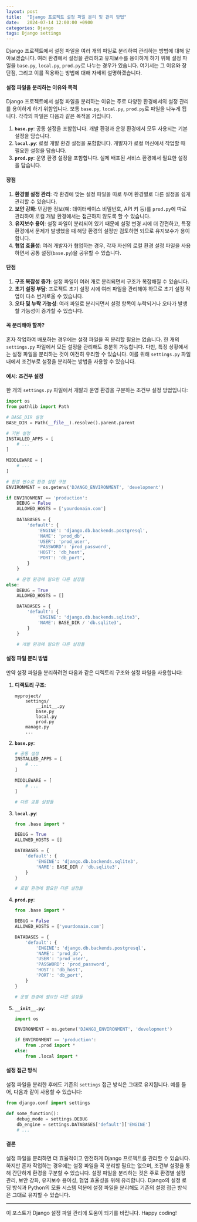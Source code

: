 ```yaml
---
layout: post
title:  "Django 프로젝트 설정 파일 분리 및 관리 방법"
date:   2024-07-14 12:00:00 +0900
categories: Django
tags: Django settings 
---
```


Django 프로젝트에서 설정 파일을 여러 개의 파일로 분리하여 관리하는 방법에 대해 알아보겠습니다. 여러 환경에서 설정을 관리하고 유지보수를 용이하게 하기 위해 설정 파일을 `base.py`, `local.py`, `prod.py`로 나누는 경우가 있습니다. 여기서는 그 이유와 장단점, 그리고 이를 적용하는 방법에 대해 자세히 설명하겠습니다.

#### 설정 파일을 분리하는 이유와 목적

Django 프로젝트에서 설정 파일을 분리하는 이유는 주로 다양한 환경에서의 설정 관리를 용이하게 하기 위함입니다. 보통 `base.py`, `local.py`, `prod.py`로 파일을 나누게 됩니다. 각각의 파일은 다음과 같은 목적을 가집니다.

1. **`base.py`**: 공통 설정을 포함합니다. 개발 환경과 운영 환경에서 모두 사용되는 기본 설정을 담습니다.
2. **`local.py`**: 로컬 개발 환경 설정을 포함합니다. 개발자가 로컬 머신에서 작업할 때 필요한 설정을 담습니다.
3. **`prod.py`**: 운영 환경 설정을 포함합니다. 실제 배포된 서비스 환경에서 필요한 설정을 담습니다.

#### 장점

1. **환경별 설정 관리**: 각 환경에 맞는 설정 파일을 따로 두어 환경별로 다른 설정을 쉽게 관리할 수 있습니다.
2. **보안 강화**: 민감한 정보(예: 데이터베이스 비밀번호, API 키 등)를 `prod.py`에 따로 관리하여 로컬 개발 환경에서는 접근하지 않도록 할 수 있습니다.
3. **유지보수 용이**: 설정 파일이 분리되어 있기 때문에 설정 변경 시에 더 간편하고, 특정 환경에서 문제가 발생했을 때 해당 환경의 설정만 검토하면 되므로 유지보수가 용이합니다.
4. **협업 효율성**: 여러 개발자가 협업하는 경우, 각자 자신의 로컬 환경 설정 파일을 사용하면서 공통 설정(`base.py`)을 공유할 수 있습니다.

#### 단점

1. **구조 복잡성 증가**: 설정 파일이 여러 개로 분리되면서 구조가 복잡해질 수 있습니다.
2. **초기 설정 부담**: 프로젝트 초기 설정 시에 여러 파일을 관리해야 하므로 초기 설정 작업이 다소 번거로울 수 있습니다.
3. **오타 및 누락 가능성**: 여러 파일로 분리되면서 설정 항목이 누락되거나 오타가 발생할 가능성이 증가할 수 있습니다.

#### 꼭 분리해야 할까?

혼자 작업하여 배포하는 경우에는 설정 파일을 꼭 분리할 필요는 없습니다. 한 개의 `settings.py` 파일에서 모든 설정을 관리해도 충분히 가능합니다. 다만, 특정 상황에서는 설정 파일을 분리하는 것이 여전히 유리할 수 있습니다. 이를 위해 `settings.py` 파일 내에서 조건부로 설정을 분리하는 방법을 사용할 수 있습니다.

#### 예시: 조건부 설정

한 개의 `settings.py` 파일에서 개발과 운영 환경을 구분하는 조건부 설정 방법입니다:

```python
import os
from pathlib import Path

# BASE_DIR 설정
BASE_DIR = Path(__file__).resolve().parent.parent

# 기본 설정
INSTALLED_APPS = [
    # ...
]

MIDDLEWARE = [
    # ...
]

# 환경 변수로 환경 설정 구분
ENVIRONMENT = os.getenv('DJANGO_ENVIRONMENT', 'development')

if ENVIRONMENT == 'production':
    DEBUG = False
    ALLOWED_HOSTS = ['yourdomain.com']
    
    DATABASES = {
        'default': {
            'ENGINE': 'django.db.backends.postgresql',
            'NAME': 'prod_db',
            'USER': 'prod_user',
            'PASSWORD': 'prod_password',
            'HOST': 'db_host',
            'PORT': 'db_port',
        }
    }

    # 운영 환경에 필요한 다른 설정들
else:
    DEBUG = True
    ALLOWED_HOSTS = []

    DATABASES = {
        'default': {
            'ENGINE': 'django.db.backends.sqlite3',
            'NAME': BASE_DIR / 'db.sqlite3',
        }
    }

    # 개발 환경에 필요한 다른 설정들
```
#### 설정 파일 분리 방법

만약 설정 파일을 분리하려면 다음과 같은 디렉토리 구조와 설정 파일을 사용합니다:

1. **디렉토리 구조**:

   ```plaintext
   myproject/
       settings/
           __init__.py
           base.py
           local.py
           prod.py
       manage.py
       ...
   ```

2. **`base.py`**:

   ```python
   # 공통 설정
   INSTALLED_APPS = [
       # ...
   ]
   
   MIDDLEWARE = [
       # ...
   ]
   
   # 다른 공통 설정들
   ```

3. **`local.py`**:

   ```python
   from .base import *
   
   DEBUG = True
   ALLOWED_HOSTS = []
   
   DATABASES = {
       'default': {
           'ENGINE': 'django.db.backends.sqlite3',
           'NAME': BASE_DIR / 'db.sqlite3',
       }
   }
   
   # 로컬 환경에 필요한 다른 설정들
   ```

4. **`prod.py`**:

   ```python
   from .base import *
   
   DEBUG = False
   ALLOWED_HOSTS = ['yourdomain.com']
   
   DATABASES = {
       'default': {
           'ENGINE': 'django.db.backends.postgresql',
           'NAME': 'prod_db',
           'USER': 'prod_user',
           'PASSWORD': 'prod_password',
           'HOST': 'db_host',
           'PORT': 'db_port',
       }
   }
   
   # 운영 환경에 필요한 다른 설정들
   ```

5. **`__init__.py`**:

   ```python
   import os
   
   ENVIRONMENT = os.getenv('DJANGO_ENVIRONMENT', 'development')
   
   if ENVIRONMENT == 'production':
       from .prod import *
   else:
       from .local import *
   ```

#### 설정 접근 방식

설정 파일을 분리한 후에도 기존의 `settings` 접근 방식은 그대로 유지됩니다. 예를 들어, 다음과 같이 사용할 수 있습니다:

```python
from django.conf import settings

def some_function():
    debug_mode = settings.DEBUG
    db_engine = settings.DATABASES['default']['ENGINE']
    # ...
```

#### 결론

설정 파일을 분리하면 더 효율적이고 안전하게 Django 프로젝트를 관리할 수 있습니다. 하지만 혼자 작업하는 경우에는 설정 파일을 꼭 분리할 필요는 없으며, 조건부 설정을 통해 간단하게 환경을 구분할 수 있습니다. 설정 파일을 분리하는 것은 주로 환경별 설정 관리, 보안 강화, 유지보수 용이성, 협업 효율성을 위해 유리합니다. Django의 설정 로딩 방식과 Python의 모듈 시스템 덕분에 설정 파일을 분리해도 기존의 설정 접근 방식은 그대로 유지할 수 있습니다.

------

이 포스트가 Django 설정 파일 관리에 도움이 되기를 바랍니다. Happy coding!